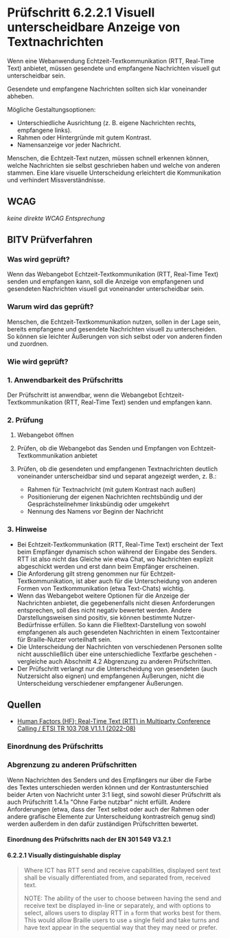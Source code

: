 # Prüfschritt 6.2.2.1 Visuell unterscheidbare Anzeige von Textnachrichten

Wenn eine Webanwendung Echtzeit-Textkommunikation (RTT, Real-Time Text) anbietet, müssen gesendete und empfangene Nachrichten visuell gut unterscheidbar sein.

Gesendete und empfangene Nachrichten sollten sich klar voneinander abheben.

Mögliche Gestaltungsoptionen:

-   Unterschiedliche Ausrichtung (z. B. eigene Nachrichten rechts, empfangene links).
-   Rahmen oder Hintergründe mit gutem Kontrast.
-   Namensanzeige vor jeder Nachricht.

Menschen, die Echtzeit-Text nutzen, müssen schnell erkennen können, welche Nachrichten sie selbst geschrieben haben und welche von anderen stammen. Eine klare visuelle Unterscheidung erleichtert die Kommunikation und verhindert Missverständnisse.

## WCAG

_keine direkte WCAG Entsprechung_

## BITV Prüfverfahren

### Was wird geprüft?

Wenn das Webangebot Echtzeit-Textkommunikation (RTT, Real-Time Text) senden und empfangen kann, soll die Anzeige von empfangenen und gesendeten Nachrichten visuell gut voneinander unterscheidbar sein.

### Warum wird das geprüft?

Menschen, die Echtzeit-Textkommunikation nutzen, sollen in der Lage sein, bereits empfangene und gesendete Nachrichten visuell zu unterscheiden. So können sie leichter Äußerungen von sich selbst oder von anderen finden und zuordnen.

### Wie wird geprüft?

### 1\. Anwendbarkeit des Prüfschritts

Der Prüfschritt ist anwendbar, wenn die Webangebot Echtzeit-Textkommunikation (RTT, Real-Time Text) senden und empfangen kann.

### 2\. Prüfung

1.  Webangebot öffnen
2.  Prüfen, ob die Webangebot das Senden und Empfangen von Echtzeit-Textkommunikation anbietet
3.  Prüfen, ob die gesendeten und empfangenen Textnachrichten deutlich voneinander unterscheidbar sind und separat angezeigt werden, z. B.:

    -   Rahmen für Textnachricht (mit gutem Kontrast nach außen)
    -   Positionierung der eigenen Nachrichten rechtsbündig und der Gesprächsteilnehmer linksbündig oder umgekehrt
    -   Nennung des Namens vor Beginn der Nachricht

### 3\. Hinweise

-   Bei Echtzeit-Textkommunkation (RTT, Real-Time Text) erscheint der Text beim Empfänger dynamisch schon während der Eingabe des Senders. RTT ist also nicht das Gleiche wie etwa Chat, wo Nachrichten explizit abgeschickt werden und erst dann beim Empfänger erscheinen.
-   Die Anforderung gilt streng genommen nur für Echtzeit-Textkommunikation, ist aber auch für die Unterscheidung von anderen Formen von Textkommunikation (etwa Text-Chats) wichtig.
-   Wenn das Webangebot weitere Optionen für die Anzeige der Nachrichten anbietet, die gegebenenfalls nicht diesen Anforderungen entsprechen, soll dies nicht negativ bewertet werden. Andere Darstellungsweisen sind positiv, sie können bestimmte Nutzer-Bedürfnisse erfüllen. So kann die Fließtext-Darstellung von sowohl empfangenen als auch gesendeten Nachrichten in einem Textcontainer für Braille-Nutzer vorteilhaft sein.
-   Die Unterscheidung der Nachrichten von verschiedenen Personen sollte nicht ausschließlich über eine unterschiedliche Textfarbe geschehen - vergleiche auch Abschnitt 4.2 Abgrenzung zu anderen Prüfschritten.
-   Der Prüfschritt verlangt nur die Unterscheidung von gesendeten (auch Nutzersicht also eignen) und empfangenen Äußerungen, nicht die Unterscheidung verschiedener empfangener Äußerungen.

## Quellen

-   [Human Factors (HF); Real-Time Text (RTT) in Multiparty Conference Calling / ETSI TR 103 708 V1.1.1 (2022-08)](https://labs.etsi.org/rep/HF/en301549/uploads/272bede3724c5c99efe777f778201f70/`tr`_103708v010101`p`.pdf)

### Einordnung des Prüfschritts

### Abgrenzung zu anderen Prüfschritten

Wenn Nachrichten des Senders und des Empfängers nur über die Farbe des Textes unterschieden werden können und der Kontrastunterschied beider Arten von Nachricht unter 3:1 liegt, sind sowohl dieser Prüfschritt als auch Prüfschritt 1.4.1`a` "Ohne Farbe nutzbar" nicht erfüllt. Andere Anforderungen (etwa, dass der Text selbst oder auch der Rahmen oder andere grafische Elemente zur Unterscheidung kontrastreich genug sind) werden außerdem in den dafür zuständigen Prüfschritten bewertet.

#### Einordnung des Prüfschritts nach der EN 301 549 V3.2.1

#### 6.2.2.1 Visually distinguishable display

> Where ICT has RTT send and receive capabilities, displayed sent text shall be visually differentiated from, and separated from, received text.
>
> NOTE: The ability of the user to choose between having the send and receive text be displayed in-line or separately, and with options to select, allows users to display RTT in `a` form that works best for them. This would allow Braille users to use `a` single field and take turns and have text appear in the sequential way that they may need or prefer.
